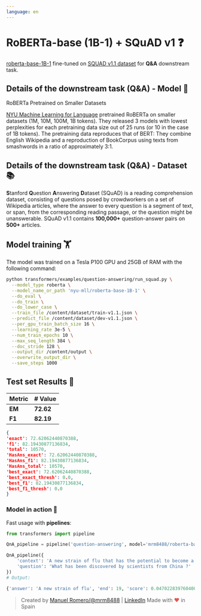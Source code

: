 ```yaml
---
language: en
---
```


# RoBERTa-base (1B-1) + SQuAD v1 ❓

[roberta-base-1B-1](https://huggingface.co/nyu-mll/roberta-base-1B-1) fine-tuned on [SQUAD v1.1 dataset](https://rajpurkar.github.io/SQuAD-explorer/explore/1.1/dev/) for **Q&A** downstream task.

## Details of the downstream task (Q&A) - Model 🧠

RoBERTa Pretrained on Smaller Datasets

[NYU Machine Learning for Language](https://huggingface.co/nyu-mll) pretrained RoBERTa on smaller datasets (1M, 10M, 100M, 1B tokens). They released 3 models with lowest perplexities for each pretraining data size out of 25 runs (or 10 in the case of 1B tokens). The pretraining data reproduces that of BERT: They combine English Wikipedia and a reproduction of BookCorpus using texts from smashwords in a ratio of approximately 3:1.


## Details of the downstream task (Q&A) - Dataset 📚

**S**tanford **Q**uestion **A**nswering **D**ataset (SQuAD) is a reading comprehension dataset, consisting of questions posed by crowdworkers on a set of Wikipedia articles, where the answer to every question is a segment of text, or span, from the corresponding reading passage, or the question might be unanswerable.
SQuAD v1.1 contains **100,000+** question-answer pairs on **500+** articles.

## Model training 🏋️‍

The model was trained on a Tesla P100 GPU and 25GB of RAM with the following command:

```bash
python transformers/examples/question-answering/run_squad.py \
  --model_type roberta \
  --model_name_or_path 'nyu-mll/roberta-base-1B-1' \
  --do_eval \
  --do_train \
  --do_lower_case \
  --train_file /content/dataset/train-v1.1.json \
  --predict_file /content/dataset/dev-v1.1.json \
  --per_gpu_train_batch_size 16 \
  --learning_rate 3e-5 \
  --num_train_epochs 10 \
  --max_seq_length 384 \
  --doc_stride 128 \
  --output_dir /content/output \
  --overwrite_output_dir \
  --save_steps 1000
```

## Test set Results 🧾

| Metric | # Value   |
| ------ | --------- |
| **EM** | **72.62** |
| **F1** | **82.19** |



```json
{
'exact': 72.62062440870388,
'f1': 82.19430877136834,
'total': 10570,
'HasAns_exact': 72.62062440870388,
'HasAns_f1': 82.19430877136834,
'HasAns_total': 10570,
'best_exact': 72.62062440870388,
'best_exact_thresh': 0.0,
'best_f1': 82.19430877136834,
'best_f1_thresh': 0.0
}

```

### Model in action 🚀

Fast usage with **pipelines**:

```python
from transformers import pipeline

QnA_pipeline = pipeline('question-answering', model='mrm8488/roberta-base-1B-1-finetuned-squadv1')

QnA_pipeline({
    'context': 'A new strain of flu that has the potential to become a pandemic has been identified in China by scientists.',
    'question': 'What has been discovered by scientists from China ?'
})
# Output:

{'answer': 'A new strain of flu', 'end': 19, 'score': 0.04702283976040074, 'start': 0}
```

> Created by [Manuel Romero/@mrm8488](https://twitter.com/mrm8488) | [LinkedIn](https://www.linkedin.com/in/manuel-romero-cs/)
> Made with <span style="color: #e25555;">&hearts;</span> in Spain
